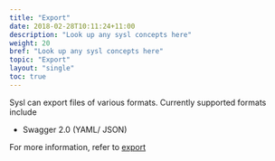 ```yaml
---
title: "Export"
date: 2018-02-28T10:11:24+11:00
description: "Look up any sysl concepts here"
weight: 20
bref: "Look up any sysl concepts here"
topic: "Export"
layout: "single"
toc: true
---
```


Sysl can export files of various formats. Currently supported formats include

- Swagger 2.0 (YAML/ JSON)

For more information, refer to [export](/docs/commands/export)
